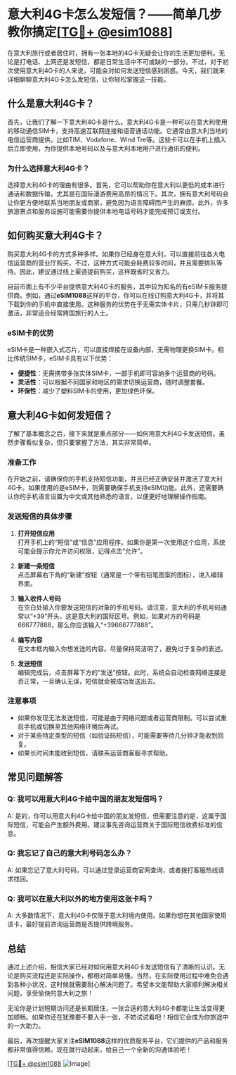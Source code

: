 # 意大利4G卡怎么发短信？——简单几步教你搞定[[TG💪+ @esim1088](https://t.me/s/esim1088)]

在意大利旅行或者居住时，拥有一张本地的4G卡无疑会让你的生活更加便利。无论是打电话、上网还是发短信，都是日常生活中不可或缺的一部分。不过，对于初次使用意大利4G卡的人来说，可能会对如何发送短信感到困惑。今天，我们就来详细聊聊意大利4G卡怎么发短信，让你轻松掌握这一技能。

## 什么是意大利4G卡？

首先，让我们了解一下意大利4G卡是什么。意大利4G卡是一种可以在意大利使用的移动通信SIM卡，支持高速互联网连接和语音通话功能。它通常由意大利当地的电信运营商提供，比如TIM、Vodafone、Wind Tre等。这些卡可以在手机上插入后立即使用，为你提供本地号码以及与意大利本地用户进行通讯的便利。

### 为什么选择意大利4G卡？

选择意大利4G卡的理由有很多。首先，它可以帮助你在意大利以更低的成本进行通话和数据传输，尤其是在国际漫游费用高昂的情况下。其次，拥有意大利号码会让你更方便地联系当地朋友或商家，避免因为语言障碍而产生的麻烦。此外，许多旅游景点和服务设施可能需要你提供本地电话号码才能完成预订或支付。

## 如何购买意大利4G卡？

购买意大利4G卡的方式多种多样。如果你已经身在意大利，可以直接前往各大电信运营商的营业厅购买。不过，这种方式可能会耗费较多时间，并且需要排队等待。因此，建议通过线上渠道提前购买，这样既省时又省力。

目前市面上有不少平台提供意大利4G卡的服务，其中较为知名的有eSIM卡服务提供商。例如，通过**eSIM1088**这样的平台，你可以在线订购意大利4G卡，并将其下载到你的手机中直接使用。这种服务的优势在于无需实体卡片，只需几秒钟即可激活，非常适合经常跨国旅行的人士。

### eSIM卡的优势

eSIM卡是一种嵌入式芯片，可以直接焊接在设备内部，无需物理更换SIM卡。相比传统SIM卡，eSIM卡具有以下优势：

- **便捷性**：无需携带多张实体SIM卡，一部手机即可容纳多个运营商的号码。
- **灵活性**：可以根据不同国家和地区的需求切换运营商，随时调整套餐。
- **环保性**：减少了塑料SIM卡的使用，更加绿色环保。

## 意大利4G卡如何发短信？

了解了基本概念之后，接下来就是重点部分——如何用意大利4G卡发送短信。虽然步骤看似复杂，但只要掌握了方法，其实非常简单。

### 准备工作

在开始之前，请确保你的手机支持短信功能，并且已经正确安装并激活了意大利4G卡。如果使用的是eSIM卡，则需要确保手机支持eSIM功能。此外，还需要确认你的手机语言设置为中文或其他熟悉的语言，以便更好地理解操作指南。

### 发送短信的具体步骤

1. **打开短信应用**  
   打开手机上的“短信”或“信息”应用程序。如果你是第一次使用这个应用，系统可能会提示你允许访问权限，记得点击“允许”。

2. **新建一条短信**  
   点击屏幕右下角的“新建”按钮（通常是一个带有铅笔图案的图标），进入编辑界面。

3. **输入收件人号码**  
   在空白处输入你要发送短信的对象的手机号码。请注意，意大利的手机号码通常以“+39”开头，这是意大利的国际区号。例如，如果对方的号码是666777888，那么你应该输入“+39666777888”。

4. **编写内容**  
   在文本框内输入你想发送的内容。尽量保持简洁明了，避免过于复杂的表述。

5. **发送短信**  
   编辑完成后，点击屏幕下方的“发送”按钮。此时，系统会自动检查网络连接是否正常，一旦确认无误，短信就会被成功发送出去。

### 注意事项

- 如果你发现无法发送短信，可能是由于网络问题或者运营商限制。可以尝试重启手机或切换至其他网络环境后再试。
- 对于某些特定类型的短信（如验证码短信），可能需要等待几分钟才能收到回复。
- 如果长时间未能收到短信，请联系运营商客服寻求帮助。

## 常见问题解答

### Q: 我可以用意大利4G卡给中国的朋友发短信吗？
A: 是的，你可以用意大利4G卡给中国的朋友发短信，但需要注意的是，这属于国际短信，可能会产生额外费用。建议事先咨询运营商关于国际短信收费标准的信息。

### Q: 我忘记了自己的意大利号码怎么办？
A: 如果忘记了意大利号码，可以通过登录运营商官网查询，或者拨打客服热线请求找回。

### Q: 我可以在意大利以外的地方使用这张卡吗？
A: 大多数情况下，意大利4G卡仅限于意大利境内使用。如果你想在其他国家使用该卡，最好提前咨询运营商是否提供跨境服务。

## 总结

通过上述介绍，相信大家已经对如何用意大利4G卡发送短信有了清晰的认识。无论是购买流程还是实际操作，都相对简单易懂。当然，在实际使用过程中难免会遇到各种小状况，这时候就需要耐心解决问题了。希望本文能帮助大家顺利解决相关问题，享受愉快的意大利之旅！

无论你是计划短期访问还是长期居住，一张合适的意大利4G卡都能让生活变得更加顺畅。如果你还在犹豫要不要入手一张，不妨试试看吧！相信它会成为你旅途中的一大助力。

最后，再次提醒大家关注**eSIM1088**这样的优质服务平台，它们提供的产品和服务都非常值得信赖。现在就行动起来，给自己一个全新的沟通体验吧！

[[TG💪+ @esim1088](https://t.me/s/esim1088) ![Image](https://i.postimg.cc/4NQfJmqS/Snipaste-2025-05-13-00-14-12.png)]